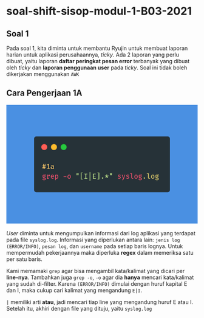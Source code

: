 # soal-shift-sisop-modul-1-B03-2021

## Soal 1

Pada soal 1, kita diminta untuk membantu Ryujin untuk membuat laporan harian untuk aplikasi perusahaannya, *ticky*. Ada 2 laporan yang perlu dibuat, yaitu laporan **daftar peringkat pesan error** terbanyak yang dibuat oleh *ticky* dan **laporan penggunaan user** pada *ticky*. Soal ini tidak boleh dikerjakan menggunakan `AWK`

## Cara Pengerjaan 1A

![Source Code 1A](/images/1a.png)

*User* diminta untuk mengumpulkan informasi dari log aplikasi yang terdapat pada file `syslog.log`. Informasi yang diperlukan antara lain: `jenis log (ERROR/INFO)`, `pesan log`, dan `username` pada setiap baris lognya. Untuk mempermudah pekerjaannya maka diperluka **regex** dalam memeriksa satu per satu baris.

Kami memamaki `grep` agar bisa mengambil kata/kalimat yang dicari per **line-nya**. Tambahkan juga `grep -o`, `-o` agar dia **hanya** mencari kata/kalimat yang sudah di-filter. Karena `(ERROR/INFO)` dimulai dengan huruf kapital E dan I, maka cukup cari kalimat yang mengandung `E|I`. 

`|` memiliki arti **atau**, jadi mencari tiap line yang mengandung huruf E atau I. Setelah itu, akhiri dengan file yang dituju, yaitu `syslog.log`
